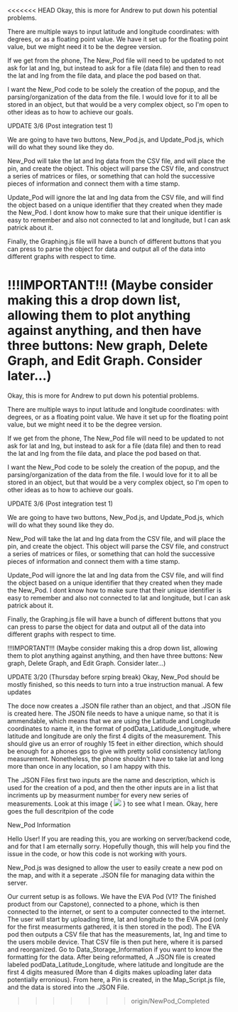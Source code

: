 <<<<<<< HEAD
Okay, this is more for Andrew to put down his potential problems. 

There are multiple ways to input latitude and longitude coordinates: with degrees, or as a floating point value. We have it set up for the floating point value, but we might need it to be the degree version. 

If we get from the phone, The New_Pod file will need to be updated to not ask for lat and lng, but instead to ask for a file (data file) and then to read the lat and lng from the file data, and place the pod based on that. 

I want the New_Pod code to be solely the creation of the popup, and the parsing/organization of the data from the file. I would love for it to all be stored in an object, but that would be a very complex object, so I'm open to other ideas as to how to achieve our goals. 


UPDATE 3/6
(Post integration test 1)


We are going to have two buttons, New_Pod.js, and Update_Pod.js, which will do what they sound like they do. 

New_Pod will take the lat and lng data from the CSV file, and will place the pin, and create the object. This object will parse the CSV file, and construct a series of matrices or files, or something that can hold the successive pieces of information and connect them with a time stamp.

Update_Pod will ignore the lat and lng data from the CSV file, and will find the object based on a unique identifier that they created when they made the New_Pod. I dont know how to make sure that their unique identifier is easy to remember and also not connected to lat and longitude, but I can ask patrick about it. 

Finally, the Graphing.js file will have a bunch of different buttons that you can press to parse the object for data and output all of the data into different graphs with respect to time. 

!!!IMPORTANT!!!
(Maybe consider making this a drop down list, allowing them to plot anything against anything, and then have three buttons: New graph, Delete Graph, and Edit Graph. Consider later...)
=======
Okay, this is more for Andrew to put down his potential problems. 

There are multiple ways to input latitude and longitude coordinates: with degrees, or as a floating point value. We have it set up for the floating point value, but we might need it to be the degree version. 

If we get from the phone, The New_Pod file will need to be updated to not ask for lat and lng, but instead to ask for a file (data file) and then to read the lat and lng from the file data, and place the pod based on that. 

I want the New_Pod code to be solely the creation of the popup, and the parsing/organization of the data from the file. I would love for it to all be stored in an object, but that would be a very complex object, so I'm open to other ideas as to how to achieve our goals. 


UPDATE 3/6
(Post integration test 1)


We are going to have two buttons, New_Pod.js, and Update_Pod.js, which will do what they sound like they do. 

New_Pod will take the lat and lng data from the CSV file, and will place the pin, and create the object. This object will parse the CSV file, and construct a series of matrices or files, or something that can hold the successive pieces of information and connect them with a time stamp.

Update_Pod will ignore the lat and lng data from the CSV file, and will find the object based on a unique identifier that they created when they made the New_Pod. I dont know how to make sure that their unique identifier is easy to remember and also not connected to lat and longitude, but I can ask patrick about it. 

Finally, the Graphing.js file will have a bunch of different buttons that you can press to parse the object for data and output all of the data into different graphs with respect to time. 

!!!IMPORTANT!!!
(Maybe consider making this a drop down list, allowing them to plot anything against anything, and then have three buttons: New graph, Delete Graph, and Edit Graph. Consider later...)


UPDATE 3/20
(Thursday before srping break)
Okay, New_Pod should be mostly finished, so this needs to turn into a true instruction manual. A few updates

The doce now creates a .JSON file rather than an object, and that .JSON file is created here. The JSON file needs to have a unique name, so that it is ammendable, which means that we are using the Latitude and Longitude coordinates to name it, in the format of podData_Latidude_Longitude, where latitude and longitude are only the first 4 digits of the measurement. This should give us an error of roughly 15 feet in either direction, which should be enough for a phones gps to give with pretty solid consistency lat/long measurement. Nonetheless, the phone shouldn't have to take lat and long more than once in any location, so I am happy with this.

The .JSON Files first two inputs are the name and description, which is used for the creation of a pod, and then the other inputs are in a list that incriments up by measurment number for every new series of measurements. Look at this image {  ![](JSONFormatting.png)  } to see what I mean. Okay, here goes the full descritpion of the code




New_Pod Information

Hello User! If you are reading this, you are working on server/backend code, and for that I am eternally sorry. Hopefully though, this will help you find the issue in the code, or how this code is not working with yours. 

New_Pod.js was designed to allow the user to easily create a new pod on the map, and with it a seperate .JSON file for managing data within the server. 

Our current setup is as follows. We have the EVA Pod (V1? The finished product from our Capstone), connected to a phone, which is then connected to the internet, or sent to a computer connected to the internet. The user will start by uploading time, lat and longitude to the EVA pod (only for the first measurments gathered, it is then stored in the pod). The EVA pod then outputs a CSV file that has the measurements, lat, lng and time to the users mobile device. That CSV file is then put here, where it is parsed and reorganized. Go to Data_Storage_Information if you want to know the formatting for the data. After being reformatted, A .JSON file is created labeled podData_Latitude_Longitude, where latitude and longitude are the first 4 digits measured (More than 4 digits makes uploading later data potentially erronious). From here, a Pin is created, in the Map_Script.js file, and the data is stored into the .JSON File. 
>>>>>>> origin/NewPod_Completed
